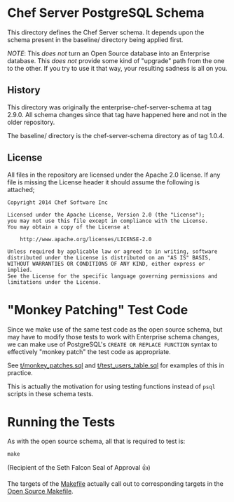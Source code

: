 Chef Server PostgreSQL Schema
=============================

This directory defines the Chef Server schema.  It depends upon the
schema present in the baseline/ directory being applied first.

*NOTE*: This _does not_ turn an Open Source database into an
 Enterprise database.  This _does not_ provide some kind of "upgrade"
 path from the one to the other.  If you try to use it that way, your
 resulting sadness is all on you.

## History

This directory was originally the enterprise-chef-server-schema at
tag 2.9.0.  All schema changes since that tag have happened here and
not in the older repository.

The baseline/ directory is the chef-server-schema directory as of
tag 1.0.4.

## License

All files in the repository are licensed under the Apache 2.0 license. If any
file is missing the License header it should assume the following is attached;

```
Copyright 2014 Chef Software Inc

Licensed under the Apache License, Version 2.0 (the "License");
you may not use this file except in compliance with the License.
You may obtain a copy of the License at

    http://www.apache.org/licenses/LICENSE-2.0

Unless required by applicable law or agreed to in writing, software
distributed under the License is distributed on an "AS IS" BASIS,
WITHOUT WARRANTIES OR CONDITIONS OF ANY KIND, either express or implied.
See the License for the specific language governing permissions and
limitations under the License.
```

# "Monkey Patching" Test Code

Since we make use of the same test code as the open source schema, but
may have to modify those tests to work with Enterprise schema changes,
we can make use of PostgreSQL's `CREATE OR REPLACE FUNCTION` syntax to
effectively "monkey patch" the test code as appropriate.

See [t/monkey_patches.sql](t/monkey_patches.sql) and
[t/test_users_table.sql](t/test_users_table.sql) for examples of this
in practice.

This is actually the motivation for using testing functions instead of
`psql` scripts in these schema tests.

# Running the Tests

As with the open source schema, all that is required to test is:

```
make
```

(Recipient of the Seth Falcon Seal of Approval :+1:)

The targets of the [Makefile](Makefile) actually call out to
corresponding targets in the
[Open Source Makefile](https://github.com/opscode/chef-server-schema/blob/master/Makefile).
